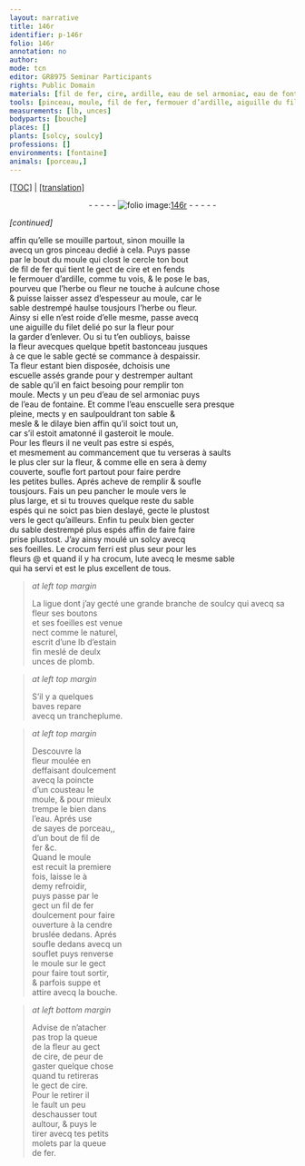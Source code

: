 ```yaml
---
layout: narrative
title: 146r
identifier: p-146r
folio: 146r
annotation: no
author:
mode: tcn
editor: GR8975 Seminar Participants
rights: Public Domain
materials: [fil de fer, cire, ardille, eau de sel armoniac, eau de fontaine, crocum ferri, crocum, lute, estain fin, plomb, eau, cendre, fer]
tools: [pinceau, moule, fil de fer, fermouer d’ardille, aiguille du filet, bastonceau, escuelle, eau enscuelle, trancheplume, cousteau, sayes de porceau,, souflet, bouche, molets, queue de fer]
measurements: [lb, unces]
bodyparts: [bouche]
places: []
plants: [solcy, soulcy]
professions: []
environments: [fontaine]
animals: [porceau,]
---
```


 <p><a href="{{ site.baseurl }}/normalized/">[TOC]</a> | <a href="{{ site.baseurl }}/texts/p-146r_tl/" target="_blank">[translation]</a></p><div class="folio" align="center">- - - - - <a href="http://gallica.bnf.fr/ark:/12148/btv1b10500001g/f297.image" target="_blank"><img src="https://cu-mkp.github.io/2017-workshop-edition/assets/photo-icon.png" alt="folio image: " style="display:inline-block; margin-bottom:-3px;"/>146r</a> - - - - - </div>  
 
*[continued]*
  
affin qu’elle se mouille partout, sinon mouille la<br/> avecq un gros <span class="tl">pinceau</span> dedié à cela. Puys passe<br/> par le bout du <span class="tl">moule</span> qui clost le cercle ton bout<br/> de <span class="tl"><span class="m">fil de fer</span></span> qui tient le gect de <span class="m">cire</span> et en fends<br/> le <span class="tl">fermouer d’<span class="m">ardille</span></span>, co<span class="exp">mm</span>e tu vois, & le pose <span class="del">le</span> bas,<br/> pourveu que l’herbe ou fleur ne touche à aulcune chose<br/> & puisse laisser assez d’espesseur au <span class="tl">moule</span>, car le<br/> sable destrempé haulse tousjours l’herbe ou fleur.<br/> Ainsy si elle n’est roide d’elle mesme, passe avecq<br/> une <span class="tl">aiguille du filet</span> delié <span class="del">po</span> sur la fleur pour<br/> la garder d’enlever. Ou si tu t’en oublioys, baisse <br/> la fleur avecques quelque <span class="del">b</span>petit <span class="tl">bastonceau</span> jusques<br/> à ce que le sable gecté se commance à <span class="del">d</span>espaissir.<br/> Ta fleur estant bien disposée, <span class="del">d</span>choisis une<br/> <span class="tl">escuelle</span> assés grande pour y destremper aultant<br/> de sable qu’il en faict besoing pour remplir ton<br/> <span class="tl">moule</span>. Mects y un peu d’<span class="m">eau de sel armoniac</span> puys<br/> de l’<span class="m">eau de <span class="env">fontaine</span></span>. Et co<span class="exp">mm</span>e l’<span class="tl">e<span class="del">au en</span>scuelle</span> sera presque<br/> pleine, mects y en saulpouldrant ton sable &<br/> mesle & le dilaye bien affin qu’il soict tout un,<br/> car s’il estoit amatonné il gasteroit le <span class="tl">moule</span>.<br/> Pour les fleurs il ne veult pas estre si espés,<br/> et mesmem<span class="exp">ent</span> au commancem<span class="exp">ent</span> que tu verseras à saults<br/> le plus cler sur la fleur, & co<span class="exp">mm</span>e elle en sera à demy<br/> couverte, soufle fort partout pour faire perdre<br/> les petites bulles. Aprés acheve de remplir & soufle<br/> tousjours. Fais un peu pancher le <span class="tl">moule</span> vers le<br/> plus large, et si tu trouves quelque reste du sable<br/> espés qui ne soict pas bien deslayé, gecte le plustost<br/> vers le gect qu’ailleurs. Enfin tu peulx bien gecter<br/> du sable destrempé plus espés affin de faire faire<br/> prise plustost. J’ay ainsy moulé un <span class="pa">solcy</span> avecq<br/> ses foeilles. Le <span class="m">crocu<span class="exp">m</span> ferri</span> est plus seur pour les<br/> fleurs @ et quand il y ha <span class="m">crocum</span>, <span class="m">lute</span> avecq le mesme sable<br/> qui ha servi et est le plus excellent de tous.
 
 
> *at left top margin*
> 
> 
>  La ligue dont j’ay gecté une grande branche de <span class="pa">soulcy</span> qui avecq sa fleur ses boutons<br/> et ses foeilles est venue<br/> nect co<span class="exp">mm</span>e le naturel,<br/> escrit d’une <span class="ms">lb</span> d’<span class="m">estain<br/> fin</span> meslé de deulx<br/> <span class="ms">unces</span> de <span class="m">plomb</span>.
 
> *at left top margin*
> 
> 
>  S’il y a quelques<br/> baves repare<br/> avecq un <span class="tl">trancheplume</span>.
 
> *at left top margin*
> 
> 
>  Descouvre la<br/> fleur moulée en<br/> deffaisant doulcem<span class="exp">ent</span><br/> avecq la poincte<br/> d’un <span class="tl">cousteau</span> le<br/> <span class="tl">moule</span>, & pour mieulx<br/> trempe le bien dans<br/> l’<span class="m">eau</span>. Aprés use<br/> de <span class="tl">sayes de <span class="al">porceau,</span></span>,<br/> d’un bout de <span class="tl"><span class="m">fil de<br/> fer</span></span> &c.<br/> Quand le <span class="tl">moule</span><br/> est recuit la premiere<br/> fois, laisse le à<br/> demy refroidir,<br/> puys passe par le<br/> gect un <span class="tl"><span class="m">fil de fer</span></span><br/> doulcem<span class="exp">ent</span> pour faire<br/> ouverture à la <span class="m">cendre</span><br/> bruslée dedans. Aprés<br/> soufle dedans avecq un<br/> <span class="tl">souflet</span> puys renverse<br/> le <span class="tl">moule</span> sur le gect<br/> pour faire tout sortir,<br/> & parfois suppe et<br/> attire avecq la <span class="tl"><span class="bp">bouche</span></span>.
 
> *at left bottom margin*
> 
> 
>  Advise de n’atacher<br/> pas trop la queue<br/> de la fleur au gect<br/> de <span class="m">cire</span>, de peur de<br/> gaster quelque chose<br/> quand tu retireras<br/> le gect de <span class="m">cire</span>.<br/> Pour le retirer il<br/> le fault un peu<br/> deschausser tout<br/> aultour, & puys le<br/> tirer avecq tes petits<br/> <span class="tl">molets</span> par la <span class="tl">queue<br/> de <span class="m">fer</span></span>.
 
